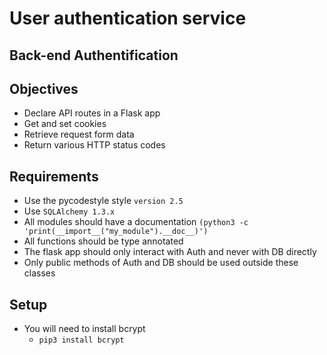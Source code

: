 # User authentication service

## Back-end   Authentification

## Objectives
* Declare API routes in a Flask app
* Get and set cookies
* Retrieve request form data
* Return various HTTP status codes

## Requirements
* Use the pycodestyle style `version 2.5`
* Use `SQLAlchemy 1.3.x`
* All modules should have a documentation `(python3 -c 'print(__import__("my_module").__doc__)')`
* All functions should be type annotated
* The flask app should only interact with Auth and never with DB directly
* Only public methods of Auth and DB should be used outside these classes

## Setup
* You will need to install bcrypt
  - `pip3 install bcrypt`

